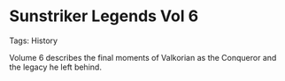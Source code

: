 # Sunstriker Legends Vol 6

Tags: History

Volume 6 describes the final moments of Valkorian as the Conqueror and the legacy he left behind.